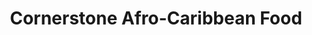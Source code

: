 ---
title: "Cornerstone Afro-Caribbean Food"
url: /hoddesdon/cornerstone-afro-caribbean-food/
shop: Feinkost
---